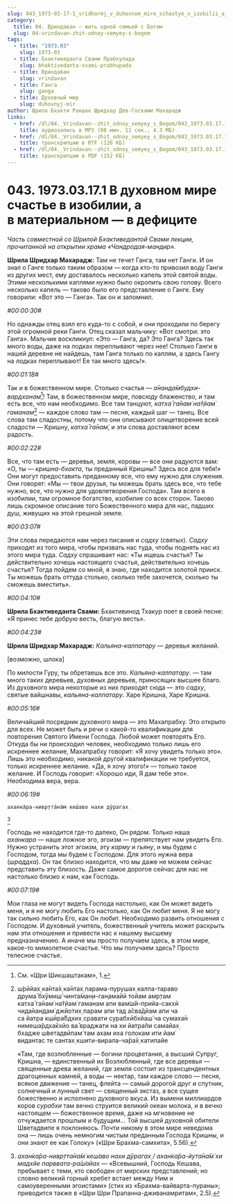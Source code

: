 ```yaml
---
slug: 043_1973-03-17-1_sridharmj_v_duhovnom_mire_schastye_v_izobilii_a_v_materialnom_v_deficiite
category:
  title: 04. Вриндаван — жить одной семьей с Богом
  slug: 04-vrindavan-zhit-odnoy-semyey-s-bogom
tags:
  - title: "1973.03"
    slug: 1973-03
  - title: Бхактиведанта Свами Прабхупада
    slug: bhaktivedanta-svami-prabhupada
  - title: Вриндаван
    slug: vrindavan
  - title: Ганга
    slug: ganga
  - title: Духовный мир
    slug: duhovnyj-mir
author: Шрила Бхакти Ракшак Шридхар Дев-Госвами Махарадж
links:
  - href: /dl/04._Vrindavan--zhit_odnoy_semyey_s_Bogom/043_1973.03.17.1_SridharMj_V_duhovnom_mire_schastye_v_izobilii_a_v_materialnom_v_deficiite.mp3
    title: аудиозапись в MP3 (08 мин. 11 сек., 4.3 МБ)
  - href: /dl/04._Vrindavan--zhit_odnoy_semyey_s_Bogom/043_1973.03.17.1_SridharMj_V_duhovnom_mire_schastye_v_izobilii_a_v_materialnom_v_deficiite.rtf
    title: транскрипцию в RTF (126 КБ)
  - href: /dl/04._Vrindavan--zhit_odnoy_semyey_s_Bogom/043_1973.03.17.1_SridharMj_V_duhovnom_mire_schastye_v_izobilii_a_v_materialnom_v_deficiite.pdf
    title: транскрипцию в PDF (152 КБ)
---
```


# 043. 1973.03.17.1 В духовном мире счастье в изобилии, а в материальном — в дефиците

*Часть совместной со Шрилой Бхактиведантой Свами лекции, прочитанной на открытии храма «Чандродая-мандир».*

**Шрила Шридхар Махарадж:** Там не течет Ганга, там нет Ганги. И он знал о Ганге только таким образом — когда кто-то привозил воду Ганги из других мест, ему доставалось несколько капель этой святой воды. Этими несколькими каплями нужно было окропить свою голову. Всего несколько капель — таково было его представление о Ганге. Ему говорили: «Вот это — Ганга». Так он и запомнил.

*#00:00:30#*

Но однажды отец взял его куда-то с собой, и они проходили по берегу этой огромной реки Ганги. Отец сказал мальчику: «Вот смотри: это Ганга». Мальчик воскликнул: «Это — Ганга, да? Это Ганга? Здесь так много воды, даже на лодках переплывают через нее! Столько Ганги в нашей деревне не найдешь, там Ганга только по каплям, а здесь Гангу на лодках переплывают! Ее так много здесь!».

*#00:01:18#*

Так и в божественном мире. Столько счастья — *а̄нанда̄мбудхи-вардханам̇*[^_ftn1]! Там, в божественном мире, повсюду блаженство, и там есть все, что нам необходимо. Все там танцуют, *катха̄ га̄нам̇ на̄т̣йам̇ гаманам*[^_ftn2] — каждое слово там — песня, каждый шаг — танец. Все слова там сладостны, потому что они описывают олицетворение всей сладости — Кришну, *катха̄ га̄нам̇*, и эти слова доставляют всем радость.

*#00:02:22#*

Все, что там есть — деревья, земля, коровы — все они радуются вам: «О, ты — *кришна-бхакта*, ты преданный Кришны? Здесь все для тебя!» Они могут предоставить преданному все, что ему нужно для служения. Они говорят: «Мы — твои друзья, ты можешь брать здесь все, что тебе нужно, все, что нужно для удовлетворения Господа». Там всего в изобилии, там огромное богатство, изобилие со всех сторон. Таково лишь скромное описание того Божественного мира для нас, падших душ, живущих на этой грешной земле.

*#00:03:07#*

Эти слова передаются нам через писания и *садху* (святых). *Садху* приходят из того мира, чтобы призвать нас туда, чтобы поднять нас из этого мира туда. *Садху* спрашивает нас: «Ты ищешь счастья? Ты действительно хочешь настоящего счастья, действительно хочешь счастья? Тогда пойдем со мной, я знаю, где находится золотой прииск. Ты можешь брать оттуда столько, сколько тебе захочется, сколько ты сможешь вместить».

*#00:04:10#*

**Шрила Бхактиведанта Свами:** Бхактивинод Тхакур поет в своей песне: «Я принес тебе добрую весть, благую весть».

*#00:04:23#*

**Шрила Шридхар Махарадж:** *Кальяна-калпатару* — деревья желаний.

[возможно, шлока]

По милости Гуру, ты обретаешь все это. *Кальяна-калпатару*. — там много таких деревьев, духовных деревьев, приносящих высшее благо. Из духовного мира некоторые из них приходят сюда — это *садху*, святые вайшнавы, *кальяна-калпатару*. Харе Кришна, Харе Кришна.

*#00:05:16#*

Величайший посредник духовного мира — это Махапрабху. Это открыто для всех. Не может быть и речи о какой-то квалификации для повторения Святого Имени Господа. Любой может повторять Его. Откуда бы ни происходил человек, необходимо только лишь его искреннее желание, Махапрабху говорит: «Я хочу увидеть только это». Лишь это необходимо, никакой другой квалификации не требуется, только искреннее желание. «Да, я хочу этого!» — только такое желание. И Господь говорит: «Хорошо иди, Я дам тебе это». Необходима вера, вера.

*#00:06:19#*

    ахан̇ка̄ра-нивр̣тта̄на̄м̇ кеш́аво нахи дӯрагах̣
[^_ftn3]

Господь не находится где-то далеко, Он рядом. Только наша *аханкара* — наше ложное эго, эгоизм — препятствует нам увидеть Его. Нужно устранить этот эгоизм, эту *карму* и *гьяну*, и мы будем с Господом, тогда мы будем с Господом. Для этого нужна вера (*шраддха*). Он так близко находится, что мы даже не можем сейчас представить эту близость. Даже самое дорогое сейчас для нас не настолько близко к нам, как Господь.

*#00:07:19#*

Мои глаза не могут видеть Господа настолько, как Он может видеть меня, и я не могу любить Его настолько, как Он любит меня. Я не могу так сильно любить Его, как Он любит. Необходимо развить отношения с Господом. И духовный учитель, божественный учитель может раскрыть нам эти отношения и привести нас к нашему высшему предназначению. А иначе мы просто получаем здесь, в этом мире, какое-то мимолетное счастье. Что мы получаем здесь? Просто телесное счастье.



[^_ftn1]: См. «Шри Шикшаштакам», 1.

[^_ftn2]: ш́рӣйах̣ ка̄нта̄х̣ ка̄нтах̣ парама-пурушах̣ калпа-тараво\
    друма̄ бхӯмиш́ чинта̄ман̣и-ган̣амайӣ тойам амр̣там\
    катха̄ га̄нам̇ на̄т̣йам̇ гаманам апи вам̇ш́ӣ-прийа-сакхӣ\
    чида̄нандам̇ джйотих̣ парам апи тад а̄сва̄дйам апи ча\
    са йатра кшӣра̄бдхих̣ сравати сурабхӣбхйаш́ ча сумаха̄н\
    нимеша̄рдха̄кхйо ва̄ враджати на хи йатра̄пи самайах̣\
    бхадже ш́ветадвӣпам̇ там ахам иха голокам ити йам̇\
    видантас те сантах̣ кшити-вирала-ча̄ра̄х̣ катипайе

    «Там, где возлюбленные — богини процветания, а высший Супруг, Кришна, — единственный их Возлюбленный, где все деревья — священные древа желаний, где земля состоит из трансцендентных драгоценных камней, а воды — нектар, там каждое слово — песня, всякое движение — танец, флейта — самый дорогой друг и спутник, солнечный и лунный свет — священный экстаз, а все сущее божественно и исполнено духовного вкуса. Из вымени миллиардов коров *сурабхи* там вечно струится великий океан молока, и в вечно настоящем — божественное время, даже на мгновение не отчуждается прошлым и будущим… Той высшей духовной обители Шветадвипе я поклоняюсь. Почти никому в этом мире неведома она — лишь очень немногим чистым преданным Господа Кришны, и они знают ее как Голоку» («Шри Брахма-самхита», 5.56).

[^_ftn3]: *ахан̇ка̄ра-нивр̣тта̄на̄м̇ кеш́аво нахи дӯрагах̣ / ахан̇ка̄ра-йута̄на̄м̇ хи мадхйе парввата-ра̄ш́айах* — «Всевышний, Господь Кешава, пребывает с теми, кто свободен от мирских представлений; но словно великий горный хребет встает между Ним и самоуверенными эгоистами» (стих из «Брахма-вайварта-пураны»; приводится также в «Шри Шри Прапанна-дживанамритам», 2.5).

